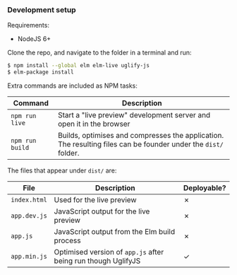 ### Development setup

Requirements:

- NodeJS 6+

Clone the repo, and navigate to the folder in a terminal and run:

```sh
$ npm install --global elm elm-live uglify-js
$ elm-package install
```

Extra commands are included as NPM tasks:

| Command         | Description                              |
| --------------- | ---------------------------------------- |
| `npm run live`  | Start a "live preview" development server and open it in the browser |
| `npm run build` | Builds, optimises and compresses the application. The resulting files can be founder under the `dist/` folder. |

The files that appear under `dist/` are:

| File            | Description                              | Deployable? |
| --------------- | ---------------------------------------- | ----------- |
| `index.html`    | Used for the live preview                | ✗           |
| `app.dev.js`    | JavaScript output for the live preview   | ✗           |
| `app.js`        | JavaScript output from the Elm build process | ✗           |
| `app.min.js`    | Optimised version of `app.js` after being run though UglifyJS | ✓           |
